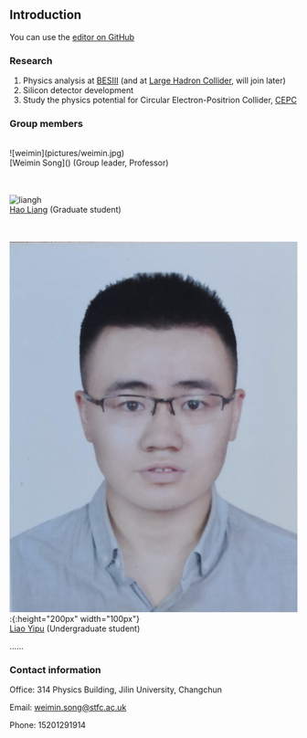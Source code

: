 ## Introduction

You can use the [editor on GitHub](https://github.com/weiminsong/SONGGROUP.github.io/edit/master/README.md)

### Research

1. Physics analysis at [BESIII](http://bes3.ihep.ac.cn) (and at [Large Hadron Collider](https://home.cern/science/accelerators/large-hadron-collider), will join later)
2. Silicon detector development
3. Study the physics potential for Circular Electron-Positrion Collider, [CEPC](CEPC.md)

### Group members
</br>
![weimin](pictures/weimin.jpg)
</br>
[Weimin Song]() (Group leader, Professor)

</br></br>
![liangh](pictures/liangh.jpg)
</br>
[Hao Liang]() (Graduate student)

</br></br>
![liaoyp](pictures/liaoyp.jpg):{:height="200px" width="100px"}
</br>
[Liao Yipu](https://liaoyp0615.github.io) (Undergraduate student)


......



### Contact information

Office: 314 Physics Building, Jilin University, Changchun

Email: weimin.song@stfc.ac.uk

Phone: 15201291914
